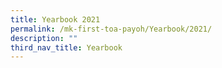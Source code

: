 ```yaml
---
title: Yearbook 2021
permalink: /mk-first-toa-payoh/Yearbook/2021/
description: ""
third_nav_title: Yearbook
---
```

